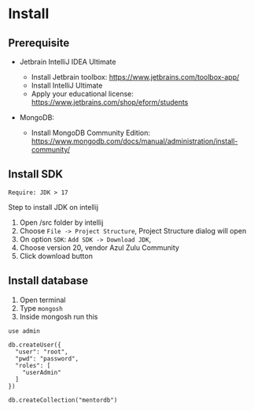 # Install

## Prerequisite

- Jetbrain IntelliJ IDEA Ultimate

  - Install Jetbrain toolbox: https://www.jetbrains.com/toolbox-app/
  - Install IntelliJ Ultimate
  - Apply your educational license: https://www.jetbrains.com/shop/eform/students

- MongoDB:
  - Install MongoDB Community Edition: https://www.mongodb.com/docs/manual/administration/install-community/

## Install SDK

`Require: JDK > 17`

Step to install JDK on intellij

1. Open /src folder by intellij
2. Choose `File -> Project Structure`, Project Structure dialog will open
3. On option `SDK`: `Add SDK -> Download JDK`,
4. Choose version 20, vendor Azul Zulu Community
5. Click download button

## Install database

1. Open terminal
2. Type `mongosh`
3. Inside mongosh run this

```
use admin

db.createUser({
  "user": "root",
  "pwd": "password",
  "roles": [
    "userAdmin"
  ]
})

db.createCollection("mentordb")
```
